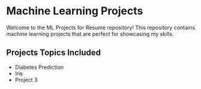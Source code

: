 # Machine Learning Projects
Welcome to the ML Projects for Resume repository! This repository contains machine learning projects that are perfect for showcasing my skills.

## Projects Topics Included
- Diabetes Prediction
- Iris
- Project 3
